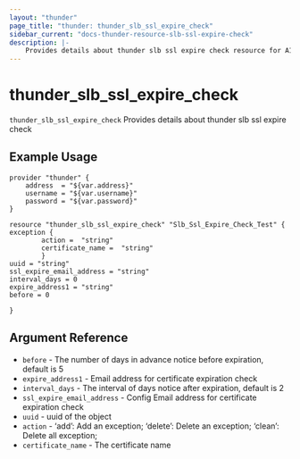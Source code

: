 ```yaml
---
layout: "thunder"
page_title: "thunder: thunder_slb_ssl_expire_check"
sidebar_current: "docs-thunder-resource-slb-ssl-expire-check"
description: |-
	Provides details about thunder slb ssl expire check resource for A10
---
```


# thunder\_slb\_ssl\_expire\_check

`thunder_slb_ssl_expire_check` Provides details about thunder slb ssl expire check
## Example Usage


```hcl
provider "thunder" {
    address  = "${var.address}"
    username = "${var.username}"  
    password = "${var.password}"
}

resource "thunder_slb_ssl_expire_check" "Slb_Ssl_Expire_Check_Test" {
exception {  
        action =  "string" 
        certificate_name =  "string" 
        }
uuid = "string"
ssl_expire_email_address = "string"
interval_days = 0
expire_address1 = "string"
before = 0
 
}

```

## Argument Reference

* `before` - The number of days in advance notice before expiration, default is 5
* `expire_address1` - Email address for certificate expiration check
* `interval_days` - The interval of days notice after expiration, default is 2
* `ssl_expire_email_address` - Config Email address for certificate expiration check
* `uuid` - uuid of the object
* `action` - ‘add’: Add an exception; ‘delete’: Delete an exception; ‘clean’: Delete all exception;
* `certificate_name` - The certificate name
